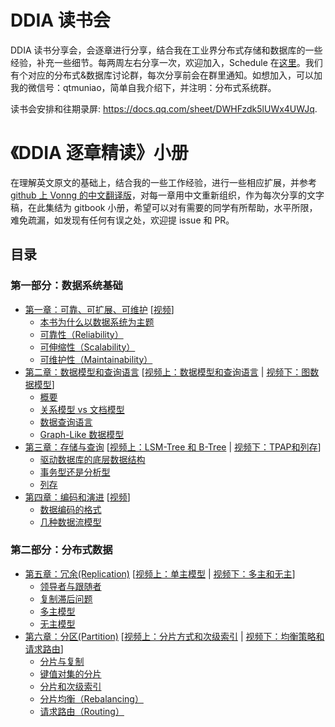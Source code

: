 # DDIA 读书会

DDIA 读书分享会，会逐章进行分享，结合我在工业界分布式存储和数据库的一些经验，补充一些细节。每两周左右分享一次，欢迎加入，Schedule 在[这里](https://docs.qq.com/sheet/DWHFzdk5lUWx4UWJq)。我们有个对应的分布式&数据库讨论群，每次分享前会在群里通知。如想加入，可以加我的微信号：qtmuniao，简单自我介绍下，并注明：分布式系统群。

读书会安排和往期录屏: https://docs.qq.com/sheet/DWHFzdk5lUWx4UWJq.
# 《DDIA 逐章精读》小册

在理解英文原文的基础上，结合我的一些工作经验，进行一些相应扩展，并参考 [github 上 Vonng 的中文翻译版](https://github.com/Vonng/ddia)，对每一章用中文重新组织，作为每次分享的文字稿，在此集结为 gitbook 小册，希望可以对有需要的同学有所帮助，水平所限，难免疏漏，如发现有任何有误之处，欢迎提 issue 和 PR。


## 目录
### 第一部分：数据系统基础

* [第一章：可靠、可扩展、可维护](ch01.md) [[视频](https://www.bilibili.com/video/BV1bY411L7HA)]
    * [本书为什么以数据系统为主题](ch01.md#本书为什么以数据系统为主题)
    * [可靠性（Reliability）](ch01.md#可靠性)
    * [可伸缩性（Scalability）](ch01.md#可伸缩性)
    * [可维护性（Maintainability）](ch01.md#可维护性)
* [第二章：数据模型和查询语言](ch02.md) [[视频上：数据模型和查询语言](https://www.bilibili.com/video/BV19a411C7UN) | [视频下：图数据模型](https://www.bilibili.com/video/BV1BZ4y1r79M)]
    * [概要](ch02.md#概要)
    * [关系模型 vs 文档模型](ch02.md#关系模型与文档模型)
    * [数据查询语言](ch02.md#数据查询语言)
    * [Graph-Like 数据模型](ch02.md#图模型)
* [第三章：存储与查询](ch03.md) [[视频上：LSM-Tree 和 B-Tree](https://www.bilibili.com/video/BV1mL411P72H/) | [视频下：TPAP和列存](https://www.bilibili.com/video/BV1bL411A7ga)]
    * [驱动数据库的底层数据结构](ch03.md#驱动数据库的底层数据结构)
    * [事务型还是分析型](ch03.md#事务型还是分析型)
    * [列存](ch03.md#列存)
* [第四章：编码和演进](ch04.md) [[视频](https://www.bilibili.com/video/BV1Aa411q7u9)]
    * [数据编码的格式](ch04.md#数据编码的格式)
    * [几种数据流模型](ch04.md#几种数据流模型)

### 第二部分：分布式数据

* [第五章：冗余(Replication)](ch05.md) [[视频上：单主模型](https://www.bilibili.com/video/BV1VR4y1K7eK) | [视频下：多主和无主](https://www.bilibili.com/video/BV1ou4116779)]
    * [领导者与跟随者](ch05.md#领导者与跟随者)
    * [复制滞后问题](ch05.md#复制滞后问题)
    * [多主模型](ch05.md#多主模型)
    * [无主模型](ch05.md#无主模型)
* [第六章：分区(Partition)](ch06.md) [[视频上：分片方式和次级索引](https://www.bilibili.com/video/BV1tY4y157Np) | [视频下：均衡策略和请求路由](https://www.bilibili.com/video/BV1AA4y1f7Hi)]
    * [分片与复制](ch06.md#分片与复制)
    * [键值对集的分片](ch06.md#键值对集的分片)
    * [分片和次级索引](ch06.md#分片和次级索引)
    * [分片均衡（Rebalancing）](ch06.md#分片均衡)
    * [请求路由（Routing）](ch06.md#请求路由)
